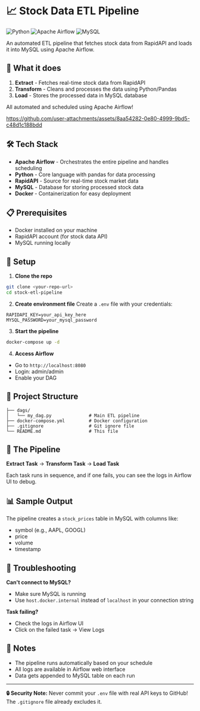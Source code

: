 # 📈 Stock Data ETL Pipeline

![Python](https://img.shields.io/badge/python-3670A0?style=for-the-badge&logo=python&logoColor=ffdd54)
![Apache Airflow](https://img.shields.io/badge/Apache%20Airflow-017CEE?style=for-the-badge&logo=Apache%20Airflow&logoColor=white)
![MySQL](https://img.shields.io/badge/mysql-%2300f.svg?style=for-the-badge&logo=mysql&logoColor=white)

An automated ETL pipeline that fetches stock data from RapidAPI and loads it into MySQL using Apache Airflow.

## 🚀 What it does

1. **Extract** - Fetches real-time stock data from RapidAPI
2. **Transform** - Cleans and processes the data using Python/Pandas  
3. **Load** - Stores the processed data in MySQL database

All automated and scheduled using Apache Airflow!

https://github.com/user-attachments/assets/8aa54282-0e80-4999-9bd5-c48d1c188bdd



## 🛠️ Tech Stack

- **Apache Airflow** - Orchestrates the entire pipeline and handles scheduling
- **Python** - Core language with pandas for data processing
- **RapidAPI** - Source for real-time stock market data
- **MySQL** - Database for storing processed stock data
- **Docker** - Containerization for easy deployment

## 📋 Prerequisites

- Docker installed on your machine
- RapidAPI account (for stock data API)
- MySQL running locally

## 🔧 Setup

1. **Clone the repo**
```bash
git clone <your-repo-url>
cd stock-etl-pipeline
```

2. **Create environment file**
Create a `.env` file with your credentials:
```env
RAPIDAPI_KEY=your_api_key_here
MYSQL_PASSWORD=your_mysql_password
```

3. **Start the pipeline**
```bash
docker-compose up -d
```

4. **Access Airflow**
- Go to `http://localhost:8080`
- Login: admin/admin
- Enable your DAG

## 📁 Project Structure

```
├── dags/
│   └── my_dag.py              # Main ETL pipeline
├── docker-compose.yml         # Docker configuration  
├── .gitignore                 # Git ignore file
└── README.md                  # This file
```

## 🔧 The Pipeline

**Extract Task** → **Transform Task** → **Load Task**

Each task runs in sequence, and if one fails, you can see the logs in Airflow UI to debug.

## 📊 Sample Output

The pipeline creates a `stock_prices` table in MySQL with columns like:
- symbol (e.g., AAPL, GOOGL)
- price 
- volume
- timestamp

## 🐛 Troubleshooting

**Can't connect to MySQL?**
- Make sure MySQL is running
- Use `host.docker.internal` instead of `localhost` in your connection string

**Task failing?**
- Check the logs in Airflow UI
- Click on the failed task → View Logs

## 📝 Notes

- The pipeline runs automatically based on your schedule
- All logs are available in Airflow web interface
- Data gets appended to MySQL table on each run

---

**🔒 Security Note:** Never commit your `.env` file with real API keys to GitHub! The `.gitignore` file already excludes it.
